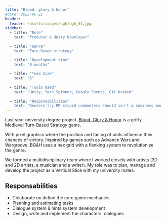```yaml
---
title: "Blood, glory & honor"
#date: 2022-06-22
header:
  teaser: /assets/images/bgh/bgh_01.jpg
sidebar:
  - title: "Role"
    text: "Producer & Unity Developer"
  
  - title: "Genre"
    text: "Turn-Based strategy"

  - title: "Development time"
    text: "8 months"
   
  - title: "Team Size"
    text: "5"
  
  - title: "Tools Used"
    text: "Unity, Yarn Spinner, Google Sheets, Git Kraken"
 
  - title: "Responsibilities"
    text: "Reuters try PR stupid commenters should isn't a business model"
---
```


Last year university degree project. [Blood, Glory & Honor][bgh] is a gritty, Medieval Turn-Based Strategy game. 

With pixel graphics where the position and facing of units influence their chances of victory. Inspired by games such as Advance Wars and Wargroove, BG&H uses a hex grid with a flanking system to revolutionize the genre.

We formed a multidisciplinary team where I worked closely with artists (3D and 2D artists, a musician and a writer). My role was to plan, manage and develop the project as a Vertical Slice with my university mates.

## Responsabilities
- Colaborate on define the core game mechanics
- Planning and estimating tasks
- Dialogue system & hints system development
- Design, write and implement the characters' dialogues

[bgh]: https://arnautarrago.itch.io/blood-glory-honor